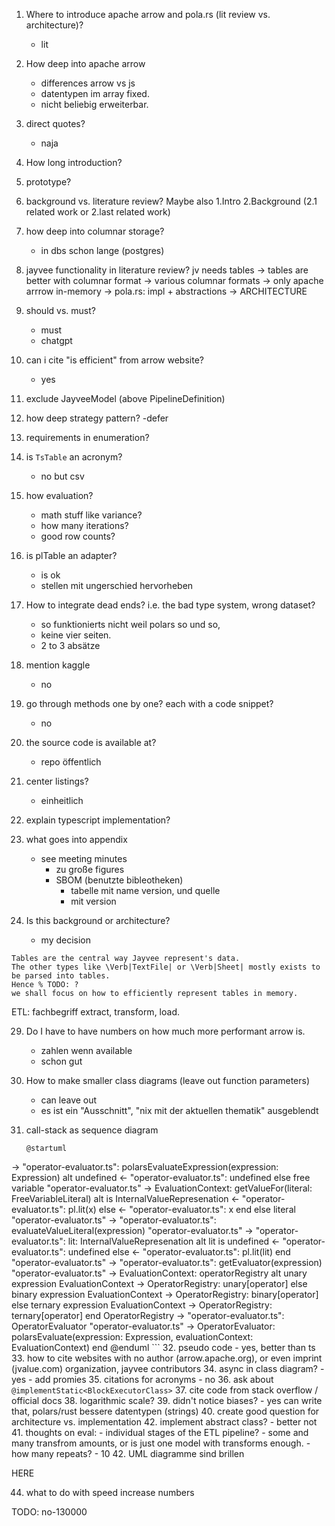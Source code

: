 1. Where to introduce apache arrow and pola.rs (lit review vs. architecture)?
    - lit
2. How deep into apache arrow
    - differences arrow vs js
    - datentypen im array fixed.
    - nicht beliebig erweiterbar.
3. direct quotes?
    - naja
4. How long introduction?
5. prototype?
5. background vs. literature review?
    Maybe also 1.Intro 2.Background (2.1 related work or 2.last related work)
6. how deep into columnar storage?
    - in dbs schon lange (postgres)
7. jayvee functionality in literature review?
    jv needs tables -> tables are better with columnar format -> various columnar formats -> only apache arrrow in-memory -> pola.rs: impl + abstractions -> ARCHITECTURE
14. should vs. must?
    - must
    - chatgpt
15. can i cite "is efficient" from arrow website?
    - yes
16. exclude JayveeModel (above PipelineDefinition)
17. how deep strategy pattern?
    -defer
18. requirements in enumeration?
19. is `TsTable` an acronym?
    - no but csv
20. how evaluation?
    - math stuff like variance?
    - how many iterations?
    - good row counts?
21. is plTable an adapter?
    - is ok
    - stellen mit ungerschied hervorheben
22. How to integrate dead ends? i.e. the bad type system, wrong dataset?
    - so funktionierts nicht weil polars so und so,
    - keine vier seiten.
    - 2 to 3 absätze
23. mention kaggle
    - no
24. go through methods one by one? each with a code snippet?
    - no
25. the source code is available at?
    - repo öffentlich
26. center listings?
    - einheitlich
27. explain typescript implementation?
28. what goes into appendix
    - see meeting minutes
        - zu große figures
        - SBOM (benutzte bibleotheken)
            - tabelle mit name version, und quelle
            - mit version

11. Is this background or architecture?
    - my decision
```lualatex
Tables are the central way Jayvee represent's data.
The other types like \Verb|TextFile| or \Verb|Sheet| mostly exists to be parsed into tables.
Hence % TODO: ?
we shall focus on how to efficiently represent tables in memory.
```



ETL: fachbegriff extract, transform, load.




29. Do I have to have numbers on how much more performant arrow is.
    - zahlen wenn available
    - schon gut


30. How to make smaller class diagrams (leave out function parameters)
    - can leave out
    - es ist ein "Ausschnitt", "nix mit der aktuellen thematik" ausgeblendt
31. call-stack as sequence diagram
    ```plantuml
    @startuml
-> "operator-evaluator.ts": polarsEvaluateExpression(expression: Expression)
alt undefined
  <- "operator-evaluator.ts": undefined
else free variable
  "operator-evaluator.ts" -> EvaluationContext: getValueFor(literal: FreeVariableLiteral)
  alt is InternalValueRepresenation
    <- "operator-evaluator.ts": pl.lit(x)
  else
    <- "operator-evaluator.ts": x
  end
else literal
  "operator-evaluator.ts" -> "operator-evaluator.ts": evaluateValueLiteral(expression)
  "operator-evaluator.ts" -> "operator-evaluator.ts": lit: InternalValueRepresenation
  alt lit is undefined
    <- "operator-evaluator.ts": undefined
  else
    <- "operator-evaluator.ts": pl.lit(lit)
  end
  "operator-evaluator.ts" -> "operator-evaluator.ts": getEvaluator(expression)
  "operator-evaluator.ts" -> EvaluationContext: operatorRegistry
  alt unary expression
    EvaluationContext -> OperatorRegistry: unary[operator]
  else binary expression
    EvaluationContext -> OperatorRegistry: binary[operator]
  else ternary expression
    EvaluationContext -> OperatorRegistry: ternary[operator]
  end
    OperatorRegistry -> "operator-evaluator.ts": OperatorEvaluator
    "operator-evaluator.ts" -> OperatorEvaluator: polarsEvaluate(expression: Expression, evaluationContext: EvaluationContext)
end
@enduml
    ```
32. pseudo code
    - yes, better than ts
33. how to cite websites with  no author (arrow.apache.org), or even imprint (jvalue.com)
     organization, jayvee contributors
34. async in class diagram?
    - yes
    - add promies
35. citations for acronyms
    - no
36. ask about `@implementStatic<BlockExecutorClass>`
37. cite code from stack overflow / official docs
38. logarithmic scale?
39. didn't notice biases?
    - yes can write that, polars/rust bessere datentypen (strings)
40. create good question for architecture vs. implementation
42. implement abstract class?
    - better not
41. thoughts on eval:
    - individual stages of the ETL pipeline?
    - some and many transfrom amounts, or is just one model with transforms enough.
    - how many repeats?
        - 10
42. UML diagramme sind brillen


HERE

44. what to do with speed increase numbers

TODO:
no-130000
